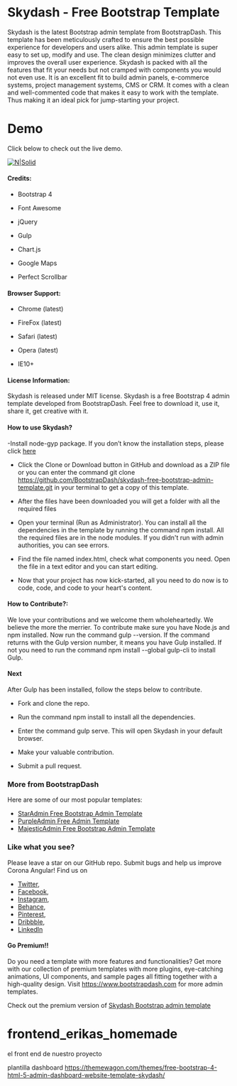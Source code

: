 # Skydash - Free Bootstrap Template

Skydash is the latest Bootstrap admin template from BootstrapDash. This template has been meticulously crafted to ensure the best possible experience for developers and users alike. This admin template is super easy to set up, modify and use. The clean design minimizes clutter and improves the overall user experience. Skydash is packed with all the features that fit your needs but not cramped with components you would not even use. It is an excellent fit to build admin panels, e-commerce systems, project management systems, CMS or CRM. It comes with a clean and well-commented code that makes it easy to work with the template. Thus making it an ideal pick for jump-starting your project.

<h1>Demo</h1>
Click below to check out the live demo.

[![N|Solid](preview.jpg)](https://bootstrapdash.com/demo/skydash-free/template/)


#### Credits:

- Bootstrap 4
  
- Font Awesome
  
- jQuery
  
- Gulp
  
- Chart.js
  
- Google Maps
  
- Perfect Scrollbar



#### Browser Support:

- Chrome (latest)
  
- FireFox (latest)
  
- Safari (latest)

- Opera (latest)

- IE10+


#### License Information:

Skydash is released under MIT license. Skydash is a free Bootstrap 4 admin template developed from BootstrapDash. Feel free to download it, use it, share it, get creative with it.

#### How to use Skydash?

-Install node-gyp package. If you don’t know the installation steps, please click [here](https://github.com/nodejs/node-gyp)

- Click the Clone or Download button in GitHub and download as a ZIP file or you can enter the command git clone https://github.com/BootstrapDash/skydash-free-bootstrap-admin-template.git in your terminal to get a copy of this template.
  
-  After the files have been downloaded you will get a folder with all the required files

-   Open your terminal (Run as Administrator). You can install all the dependencies in the template by running the command npm install. All the required files are in the node modules. If you didn't run with admin authorities, you can see errors.
  
- Find the file named index.html, check what components you need. Open the file in a text editor and you can start editing.

-  Now that your project has now kick-started, all you need to do now is to code, code, and code to your heart's content.

#### How to Contribute?:

We love your contributions and we welcome them wholeheartedly. We believe the more the merrier. To contribute make sure you have Node.js and npm installed. Now run the command gulp --version. If the command returns with the Gulp version number, it means you have Gulp installed. If not you need to run the command npm install --global gulp-cli to install Gulp.


#### Next

After Gulp has been installed, follow the steps below to contribute.

- Fork and clone the repo.
  
- Run the command npm install to install all the dependencies.
  
- Enter the command gulp serve. This will open Skydash in your default browser.
  
- Make your valuable contribution.
  
- Submit a pull request.


### More from BootstrapDash
Here are some of our most popular templates:

- [StarAdmin Free Bootstrap Admin Template](https://github.com/BootstrapDash/StarAdmin-Free-Bootstrap-Admin-Template)
- [PurpleAdmin Free Admin Template](https://github.com/BootstrapDash/PurpleAdmin-Free-Admin-Template)
- [MajesticAdmin Free Bootstrap Admin Template](https://github.com/BootstrapDash/MajesticAdmin-Free-Bootstrap-Admin-Template)
  
### Like what you see?
Please leave a star on our GitHub repo.
Submit bugs and help us improve Corona Angular!
Find us on 
- [Twitter](https://twitter.com/bootstrapdash?lang=en), 
- [Facebook](https://www.facebook.com/bootstrapdash/), 
- [Instagram](https://www.instagram.com/bootstrapdash/?hl=en),
- [Behance](https://www.behance.net/bootstrapdash),
- [Pinterest](https://www.pinterest.com/bootstrapdash/),
- [Dribbble](https://dribbble.com/bootstrapdash),
- [LinkedIn](https://in.linkedin.com/in/bootstrapdash)


#### Go Premium!!

Do you need a template with more features and functionalities? Get more with our collection of premium templates with more plugins, eye-catching animations, UI components, and sample pages all fitting together with a high-quality design. Visit https://www.bootstrapdash.com for more admin templates.

Check out the premium version of [Skydash Bootstrap admin template](https://www.bootstrapdash.com/product/skydash-admin-template/)

# frontend_erikas_homemade
el front end de nuestro proyecto

plantilla dashboard
https://themewagon.com/themes/free-bootstrap-4-html-5-admin-dashboard-website-template-skydash/
